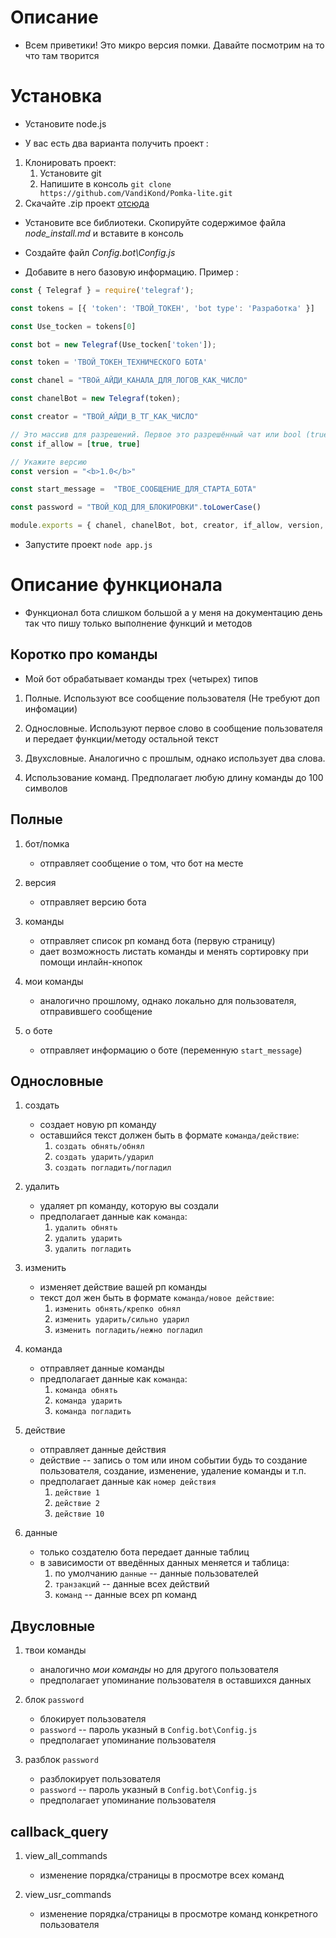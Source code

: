 # Описание

- Всем приветики! Это микро версия помки. Давайте посмотрим на то что там творится 

# Установка

- Установите node.js

- У вас есть два варианта получить проект : 

1. Клонировать проект: 
    1. Установите git
    2. Напишите в консоль `git clone https://github.com/VandiKond/Pomka-lite.git`
2. Скачайте .zip проект [отсюда](https://github.com/VandiKond/Pomka-lite/archive/refs/heads/main.zip)

- Установите все библиотеки. Скопируйте содержимое файла *node_install.md* и вставите в консоль

- Создайте файл *Config.bot\Config.js*

- Добавите в него базовую информацию. Пример : 

``` JavaScript
const { Telegraf } = require('telegraf');

const tokens = [{ 'token': 'ТВОЙ_ТОКЕН', 'bot type': 'Разработка' }]

const Use_tocken = tokens[0]

const bot = new Telegraf(Use_tocken['token']);

const token = 'ТВОЙ_ТОКЕН_ТЕХНИЧЕСКОГО БОТА'

const chanel = "ТВОй_АЙДИ_КАНАЛА_ДЛЯ_ЛОГОВ_КАК_ЧИСЛО"

const chanelBot = new Telegraf(token);

const creator = "ТВОЙ_АЙДИ_В_ТГ_КАК_ЧИСЛО"

// Это массив для разрешений. Первое это разрешённый чат или bool (true -- для всех, false -- никому) второе это разрешённый пользователь
const if_allow = [true, true] 

// Укажите версию
const version = "<b>1.0</b>"

const start_message =  "ТВОЕ_СООБЩЕНИЕ_ДЛЯ_СТАРТА_БОТА"

const password = "ТВОЙ_КОД_ДЛЯ_БЛОКИРОВКИ".toLowerCase()

module.exports = { chanel, chanelBot, bot, creator, if_allow, version, Use_tocken, start_message, password}
```

- Запустите проект `node app.js` 

# Описание функционала

- Функционал бота слишком большой а у меня на документацию день так что пишу только выполнение функций и методов


## Коротко про команды 

- Мой бот обрабатывает команды трех (четырех) типов

1. Полные. Используют все сообщение пользователя (Не требуют доп инфомации)

2. Однословные. Используют первое слово в сообщение пользователя и передает функции/методу остальной текст

3. Двухсловные. Аналогично с прошлым, однако использует два слова.

4. Использование команд. Предполагает любую длину команды до 100 символов

## Полные

1. бот/помка
    - отправляет сообщение о том, что бот на месте

2. версия
    - отправляет версию бота

3. команды
    - отправляет список рп команд бота (первую страницу)
    - дает возможность листать команды и менять сортировку при помощи инлайн-кнопок

4. мои команды
    - аналогично прошлому, однако локально для пользователя, отправившего сообщение

5. о боте
    - отправляет информацию о боте (переменную `start_message`)

## Однословные

1. создать
    - создает новую рп команду
    - оставшийся текст должен быть в формате `команда/действие`:
        1. `создать обнять/обнял`
        2. `создать ударить/ударил`
        3. `создать погладить/погладил`

2. удалить
    - удаляет рп команду, которую вы создали
    - предполагает данные как `команда`:
        1. `удалить обнять`
        2. `удалить ударить`
        3. `удалить погладить`

3. изменить 
    - изменяет действие вашей рп команды
    - текст дол жен быть в формате `команда/новое действие`:
        1. `изменить обнять/крепко обнял`
        2. `изменить ударить/сильно ударил`
        3. `изменить погладить/нежно погладил`

4. команда
    - отправляет данные команды 
    - предполагает данные как `команда`:
        1. `команда обнять`
        2. `команда ударить`
        3. `команда погладить`

5. действие 
    - отправляет данные действия 
    - действие -- запись о том или ином событии будь то создание пользователя, создание, изменение, удаление команды и т.п.
    - предполагает данные как `номер действия`
        1. `действие 1`
        2. `действие 2`
        3. `действие 10`

6. данные
    - только создателю бота передает данные таблиц
    - в зависимости от введённых данных меняется и таблица: 
        1. по умолчанию `данные` -- данные пользователей
        2. `транзакций` -- данные всех действий
        3. `команд` -- данные всех рп команд

## Двусловные 

1. твои команды
    - аналогично *мои команды* но для другого пользователя
    - предполагает упоминание пользователя в оставшихся данных

2. блок `password`
    - блокирует пользователя
    - `password` -- пароль указный в `Config.bot\Config.js`
    - предполагает упоминание пользователя

3. разблок `password`
    - разблокирует пользователя
    - `password` -- пароль указный в `Config.bot\Config.js`
    - предполагает упоминание пользователя

## callback_query

1. view_all_commands
    - изменение порядка/страницы в просмотре всех команд

2. view_usr_commands 
    - изменение порядка/страницы в просмотре команд конкретного пользователя